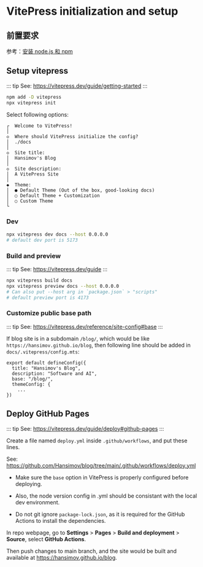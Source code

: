 # VitePress initialization and setup

## 前置要求

参考：[安装 node.js 和 npm](/notes/nodejs.md)

## Setup vitepress
::: tip See: https://vitepress.dev/guide/getting-started
:::

```sh
npm add -D vitepress
npx vitepress init
```

Select following options:

```sh{4,7,10,13}
┌  Welcome to VitePress!
│
◇  Where should VitePress initialize the config?
│  ./docs
│
◇  Site title:
│  Hansimov's Blog
│
◇  Site description:
│  A VitePress Site
│
◆  Theme:
│  ● Default Theme (Out of the box, good-looking docs)
│  ○ Default Theme + Customization
│  ○ Custom Theme
└
```

### Dev
```sh
npx vitepress dev docs --host 0.0.0.0
# default dev port is 5173
```

### Build and preview

::: tip See: https://vitepress.dev/guide
:::

```sh
npx vitepress build docs
npx vitepress preview docs --host 0.0.0.0
# Can also put --host arg in `package.json` > "scripts"
# default preview port is 4173
```

### Customize public base path

::: tip See: https://vitepress.dev/reference/site-config#base
:::

If blog site is in a subdomain `/blog/`, which would be like `https://hansimov.github.io/blog`, then following line should be added in `docs/.vitepress/config.mts`:

```ts{4}
export default defineConfig({
  title: "Hansimov's Blog",
  description: "Software and AI",
  base: "/blog/",
  themeConfig: {
    ...
})
```

## Deploy GitHub Pages

::: tip See: https://vitepress.dev/guide/deploy#github-pages
:::

Create a file named `deploy.yml` inside `.github/workflows`, and put these lines.

See: https://github.com/Hansimov/blog/tree/main/.github/workflows/deploy.yml

- Make sure the `base` option in VitePress is properly configured before deploying.

- Also, the node version config in .yml should be consistant with the local dev environment.

- Do not git ignore `package-lock.json`, as it is required for the GitHub Actions to install the dependencies.

In repo webpage, go to **Settings** > **Pages** > **Build and deployment** > **Source**, select __GitHub Actions__.

Then push changes to main branch, and the site would be built and available at https://hansimov.github.io/blog.